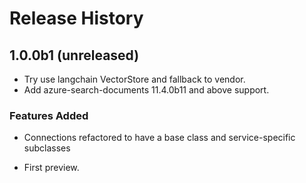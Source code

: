 # Release History

## 1.0.0b1 (unreleased)
- Try use langchain VectorStore and fallback to vendor.
- Add azure-search-documents 11.4.0b11 and above support.

### Features Added
  - Connections refactored to have a base class and service-specific subclasses

- First preview.
